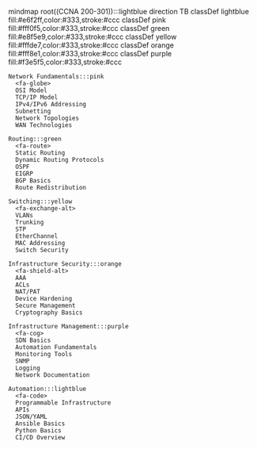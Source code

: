 mindmap
  root((CCNA 200-301)):::lightblue
    direction TB
    classDef lightblue fill:#e6f2ff,color:#333,stroke:#ccc
    classDef pink fill:#fff0f5,color:#333,stroke:#ccc
    classDef green fill:#e8f5e9,color:#333,stroke:#ccc
    classDef yellow fill:#fffde7,color:#333,stroke:#ccc
    classDef orange fill:#fff8e1,color:#333,stroke:#ccc
    classDef purple fill:#f3e5f5,color:#333,stroke:#ccc
    
    Network Fundamentals:::pink
      <fa-globe>
      OSI Model
      TCP/IP Model
      IPv4/IPv6 Addressing
      Subnetting
      Network Topologies
      WAN Technologies
    
    Routing:::green
      <fa-route>
      Static Routing
      Dynamic Routing Protocols
      OSPF
      EIGRP
      BGP Basics
      Route Redistribution
    
    Switching:::yellow
      <fa-exchange-alt>
      VLANs
      Trunking
      STP
      EtherChannel
      MAC Addressing
      Switch Security
    
    Infrastructure Security:::orange
      <fa-shield-alt>
      AAA
      ACLs
      NAT/PAT
      Device Hardening
      Secure Management
      Cryptography Basics
    
    Infrastructure Management:::purple
      <fa-cog>
      SDN Basics
      Automation Fundamentals
      Monitoring Tools
      SNMP
      Logging
      Network Documentation
    
    Automation:::lightblue
      <fa-code>
      Programmable Infrastructure
      APIs
      JSON/YAML
      Ansible Basics
      Python Basics
      CI/CD Overview
